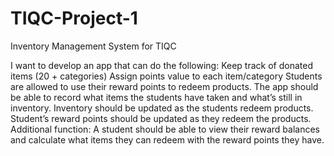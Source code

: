 # TIQC-Project-1
Inventory Management System for TIQC

I want to develop an app that can do the following:
Keep track of donated items (20 + categories)
Assign points value to each item/category
Students are allowed to use their reward points to redeem products. The app should be able to record what items the students have taken and what’s still in inventory. Inventory should be updated as the students redeem products. Student’s reward points should be updated as they redeem the products.
Additional function:
A student should be able to view their reward balances and calculate what items they can redeem with the reward points they have.
                      
